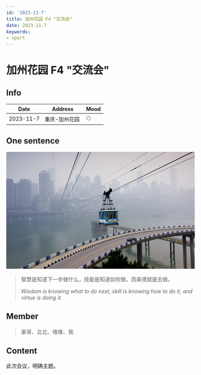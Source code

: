 ```yaml
---
id: '2023-11-7'
title: 加州花园 F4 "交流会"
date: 2023-11-7
keywords:
- sport
---
```

# 加州花园 F4 "交流会" 

## Info

| Date       | Address      | Mood |
|------------|--------------|-----|
| 2023-11-7  | 重庆-加州花园  ️ | 🌕  |

## One sentence
![daily.jpg](img/daily.jpg)

> 智慧是知道下一步做什么，技能是知道如何做，而美德就是去做。
> 
> *Wisdom is knowing what to do next, skill is knowing how to do it, and virtue is doing it.*


## Member

> 豪哥、北北、维维、我

## Content
   此次会议，明确主题。